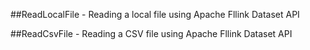 ##ReadLocalFile - Reading a local file using Apache Fllink Dataset API

##ReadCsvFile - Reading a CSV file using Apache Fllink Dataset API